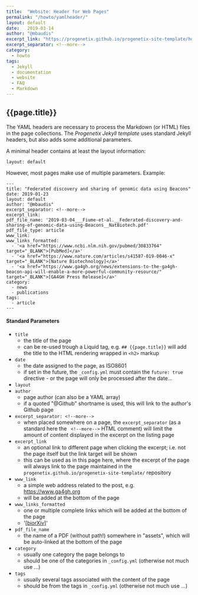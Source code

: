 ```yaml
---
title:  "Website: Header for Web Pages"
permalink: "/howto/yamlheader/"
layout: default
date:   2019-03-14
author: "@mbaudis"
excerpt_link: "https://progenetix.github.io/progenetix-site-template/howto/yamlheader/"
excerpt_separator: <!--more-->
category:
  - howto
tags:
  - Jekyll
  - documentation
  - website
  - FAQ
  - Markdown
---
```


## {{page.title}}

The YAML headers are necessary to process the Markdown (or HTML) files in the page collections. The _Progenetix Jekyll template_ uses standard Jekyll headers, but also adds some additional  parameters.

<!--more-->

<!--
This page is updated at the "excerpt_link" location linked in the header.
-->

A minimal header contains at least the layout information:

```
layout: default
```

However, most pages make use of multiple parameters. Example:

```
---
title: "Federated discovery and sharing of genomic data using Beacons"
date: 2019-01-23
layout: default
author: "@mbaudis"
excerpt_separator: <!--more-->
excerpt_link:
pdf_file_name: '2019-03-04___Fiume-et-al.__Federated-discovery-and-sharing-of-genomic-data-using-Beacons__NatBiotech.pdf'
pdf_file_type: article
www_link: 
www_links_formatted:
  - '<a href="https://www.ncbi.nlm.nih.gov/pubmed/30833764" target="_BLANK">[PubMed]</a>'
  - '<a href="https://www.nature.com/articles/s41587-019-0046-x" target="_BLANK">[Nature Biotechnology]</a>'
  - '<a href="https://www.ga4gh.org/news/extensions-to-the-ga4gh-beacon-api-will-enable-a-more-powerful-community-resource/" target="_BLANK">[GA4GH Press Release]</a>'
category: 
  - news
  - publications
tags: 
  - article
---
```

#### Standard Parameters

* `title`
    - the title of the page
    - can be re-used trough a Liquid tag, e.g. `## {{page.title}}` will add the title to the HTML rendering wrapped in `<h2>` markup
* `date`
    - the date assigned to the page, as ISO8601
    - if set in the future, the `_config.yml` must contain the `future: true` directive - or the page will only be processed after the date...
* `layout`
* `author`
    - page author (can also be a YAML array)
    - if a quoted "@Github" shortname is used, this will link to the author's Github page
* `excerpt_separator: <!--more-->`
    - when placed somewhere on a page, the `excerpt_separator` (as a standard here the ` <!--more-->` HTML comment) will limit the amount of content displayed in the excerpt on the listing page
* `excerpt_link`
    - an optional link to different page when clicking the excerpt; i.e. not the page itself but the link target will be shown
    - this can be used as in this page here, where the excerpt of the page will always link to the page maintained in the `progenetix.github.io/progenetix-site-template/` repository
* `www_link`
    - a simple web address related to the post, e.g. https://www.ga4gh.org
    - will be added at the bottom of the page
* `www_links_formatted`
    - one or multiple complete links which will be added at the bottom of the page
    - '<a href="https://www.biorxiv.org" target="_blank">[biorXiv]</a>'
* `pdf_file_name`
    - the name of a PDF (without path!) somewhere in "assets", which will be auto-linked at the bottom of the page
* `category`
    - usually one category the page belongs to
    - should be one of the categories in `_config.yml` (otherwise not much use ...)
* `tags`
    - usually several tags associated with the content of the page
    - should be from the tags in `_config.yml` (otherwise not much use ...)
